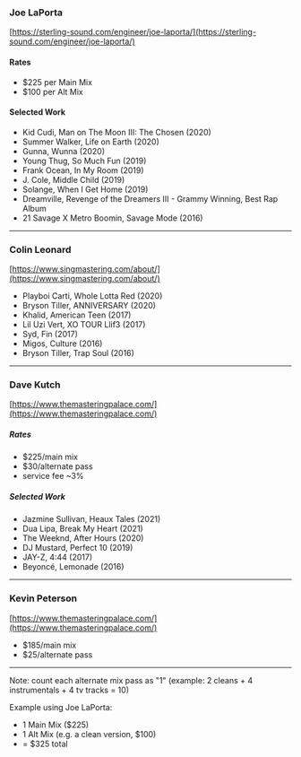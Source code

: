 ### Joe LaPorta
[https://sterling-sound.com/engineer/joe-laporta/](https://sterling-sound.com/engineer/joe-laporta/)

#### Rates
- $225 per Main Mix
- $100 per Alt Mix

#### Selected Work
- Kid Cudi, Man on The Moon III: The Chosen (2020)
- Summer Walker, Life on Earth (2020)
- Gunna, Wunna (2020)
- Young Thug, So Much Fun (2019)
- Frank Ocean, In My Room (2019)
- J. Cole, Middle Child (2019)
- Solange, When I Get Home (2019)
- Dreamville, Revenge of the Dreamers III - Grammy Winning, Best Rap Album
- 21 Savage X Metro Boomin, Savage Mode (2016)

___

### Colin Leonard
[https://www.singmastering.com/about/](https://www.singmastering.com/about/)

- Playboi Carti, Whole Lotta Red (2020)
- Bryson Tiller, ANNIVERSARY (2020)
- Khalid, American Teen (2017)
- Lil Uzi Vert, XO TOUR Llif3 (2017)
- Syd, Fin (2017)
- Migos, Culture (2016)
- Bryson Tiller, Trap Soul (2016)
___

### Dave Kutch
[https://www.themasteringpalace.com/](https://www.themasteringpalace.com/)

##### Rates
- $225/main mix
- $30/alternate pass
- service fee ~3%

##### Selected Work
- Jazmine Sullivan, Heaux Tales (2021)
- Dua Lipa, Break My Heart (2021)
- The Weeknd, After Hours (2020)
- DJ Mustard, Perfect 10 (2019)
- JAY-Z, 4:44 (2017)
- Beyoncé, Lemonade (2016)
___

### Kevin Peterson
[https://www.themasteringpalace.com/](https://www.themasteringpalace.com/)
- $185/main mix
- $25/alternate pass

-------------------

Note: count each alternate mix pass as "1" (example: 2 cleans + 4 instrumentals + 4 tv tracks = 10)

Example using Joe LaPorta:
- 1 Main Mix ($225)
- 1 Alt Mix (e.g. a clean version, $100)
- \= $325 total
